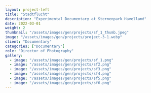 ```yaml
---
layout: project-left
title: "Stadtflucht"
description: "Experimental Documentary at Sternenpark Havelland"
date: 2022-03-01
weight: 2
thumbnail: "/assets/images/gen/projects/sf_1_thumb.jpeg"
image: "/assets/images/gen/projects/project-3-1.webp"
client: "Documentary"
categories: ["Documentary"]
role: "Director of Photography"
gallery:
  - image: "/assets/images/gen/projects/sf_1.png"
  - image: "/assets/images/gen/projects/sf2.png"
  - image: "/assets/images/gen/projects/sf3.png"
  - image: "/assets/images/gen/projects/sf4.png"
  - image: "/assets/images/gen/projects/sf5.png"
  - image: "/assets/images/gen/projects/sf6.png"
---
```

